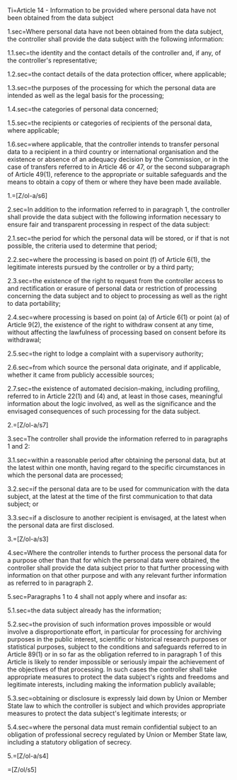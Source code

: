 Ti=Article 14 - Information to be provided where personal data have not been obtained from the data subject

1.sec=Where personal data have not been obtained from the data subject, the controller shall provide the data subject with the following information:

1.1.sec=the identity and the contact details of the controller and, if any, of the controller's representative;

1.2.sec=the contact details of the data protection officer, where applicable;

1.3.sec=the purposes of the processing for which the personal data are intended as well as the legal basis for the processing;

1.4.sec=the categories of personal data concerned;

1.5.sec=the recipients or categories of recipients of the personal data, where applicable;

1.6.sec=where applicable, that the controller intends to transfer personal data to a recipient in a third country or international organisation and the existence or absence of an adequacy decision by the Commission, or in the case of transfers referred to in Article 46 or 47, or the second subparagraph of Article 49(1), reference to the appropriate or suitable safeguards and the means to obtain a copy of them or where they have been made available.

1.=[Z/ol-a/s6]

2.sec=In addition to the information referred to in paragraph 1, the controller shall provide the data subject with the following information necessary to ensure fair and transparent processing in respect of the data subject:

2.1.sec=the period for which the personal data will be stored, or if that is not possible, the criteria used to determine that period;

2.2.sec=where the processing is based on point (f) of Article 6(1), the legitimate interests pursued by the controller or by a third party;

2.3.sec=the existence of the right to request from the controller access to and rectification or erasure of personal data or restriction of processing concerning the data subject and to object to processing as well as the right to data portability;

2.4.sec=where processing is based on point (a) of Article 6(1) or point (a) of Article 9(2), the existence of the right to withdraw consent at any time, without affecting the lawfulness of processing based on consent before its withdrawal;

2.5.sec=the right to lodge a complaint with a supervisory authority;

2.6.sec=from which source the personal data originate, and if applicable, whether it came from publicly accessible sources;

2.7.sec=the existence of automated decision-making, including profiling, referred to in Article 22(1) and (4) and, at least in those cases, meaningful information about the logic involved, as well as the significance and the envisaged consequences of such processing for the data subject.

2.=[Z/ol-a/s7]

3.sec=The controller shall provide the information referred to in paragraphs 1 and 2:

3.1.sec=within a reasonable period after obtaining the personal data, but at the latest within one month, having regard to the specific circumstances in which the personal data are processed;

3.2.sec=if the personal data are to be used for communication with the data subject, at the latest at the time of the first communication to that data subject; or

3.3.sec=if a disclosure to another recipient is envisaged, at the latest when the personal data are first disclosed.

3.=[Z/ol-a/s3]

4.sec=Where the controller intends to further process the personal data for a purpose other than that for which the personal data were obtained, the controller shall provide the data subject prior to that further processing with information on that other purpose and with any relevant further information as referred to in paragraph 2.

5.sec=Paragraphs 1 to 4 shall not apply where and insofar as:

5.1.sec=the data subject already has the information;

5.2.sec=the provision of such information proves impossible or would involve a disproportionate effort, in particular for processing for archiving purposes in the public interest, scientific or historical research purposes or statistical purposes, subject to the conditions and safeguards referred to in Article 89(1) or in so far as the obligation referred to in paragraph 1 of this Article is likely to render impossible or seriously impair the achievement of the objectives of that processing. In such cases the controller shall take appropriate measures to protect the data subject's rights and freedoms and legitimate interests, including making the information publicly available;

5.3.sec=obtaining or disclosure is expressly laid down by Union or Member State law to which the controller is subject and which provides appropriate measures to protect the data subject's legitimate interests; or

5.4.sec=where the personal data must remain confidential subject to an obligation of professional secrecy regulated by Union or Member State law, including a statutory obligation of secrecy.

5.=[Z/ol-a/s4]

=[Z/ol/s5]
